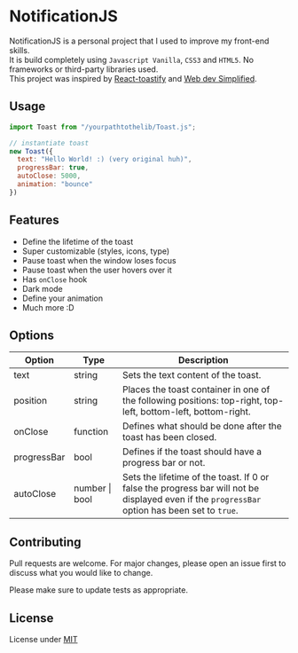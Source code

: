 # NotificationJS

NotificationJS is a personal project that I used to improve my front-end skills. <br>
It is build completely using ```Javascript Vanilla```, ```CSS3``` and ```HTML5```. No frameworks or third-party libraries used. <br>
This project was inspired by [React-toastify](https://fkhadra.github.io/react-toastify/introduction/) and [Web dev Simplified](https://www.youtube.com/c/WebDevSimplified). 

## Usage

```javascript
import Toast from "/yourpathtothelib/Toast.js";

// instantiate toast
new Toast({
  text: "Hello World! :) (very original huh)",
  progressBar: true,
  autoClose: 5000,
  animation: "bounce"
})
```

## Features

- Define the lifetime of the toast
- Super customizable (styles, icons, type)
- Pause toast when the window loses focus
- Pause toast when the user hovers over it
- Has ```onClose``` hook
- Dark mode
- Define your animation
- Much more :D

## Options

| Option        | Type          | Description  |
| ------------- |-------------  | -----        |
| text          | string        |  Sets the text content of the toast. |
| position      | string        |  Places the toast container in one of the following positions: top-right, top-left, bottom-left, bottom-right. |
| onClose       | function      |  Defines what should be done after the toast has been closed. |
| progressBar   | bool          |  Defines if the toast should have a progress bar or not. |
| autoClose     | number \| bool |  Sets the lifetime of the toast. If 0 or false the progress bar will not be displayed even if the ```progressBar``` option has been                                      set to ```true```. |

## Contributing
Pull requests are welcome. For major changes, please open an issue first to discuss what you would like to change.

Please make sure to update tests as appropriate.

## License
License under [MIT](https://choosealicense.com/licenses/mit/)
